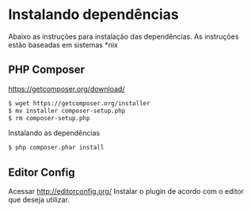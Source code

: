 # Instalando dependências

Abaixo as instruções para instalação das dependências.
As instruções estão baseadas em sistemas *nix

## PHP Composer

https://getcomposer.org/download/

```bash
$ wget https://getcomposer.org/installer
$ mv installer composer-setup.php
$ rm composer-setup.php
```

Instalando as dependências
```bash
$ php composer.phar install
```

## Editor Config

Acessar http://editorconfig.org/
Instalar o plugin de acordo com o editor que deseja utilizar.

